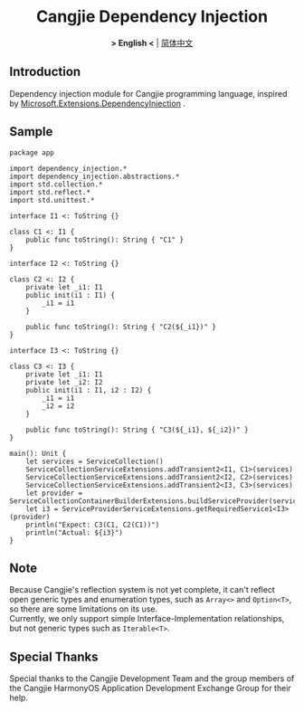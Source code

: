 <div align="center">

# Cangjie Dependency Injection

**&gt; English &lt;** | [简体中文](README_zh.md)  

</div>

## Introduction

Dependency injection module for Cangjie programming language, inspired by  [Microsoft.Extensions.DependencyInjection](https://github.com/dotnet/runtime/tree/main/src/libraries/Microsoft.Extensions.DependencyInjection) .  

## Sample

```cangjie
package app

import dependency_injection.*
import dependency_injection.abstractions.*
import std.collection.*
import std.reflect.*
import std.unittest.*

interface I1 <: ToString {}

class C1 <: I1 {
	public func toString(): String { "C1" }
}

interface I2 <: ToString {}

class C2 <: I2 {
	private let _i1: I1
	public init(i1 : I1) {
		_i1 = i1
	}
	
	public func toString(): String { "C2(${_i1})" }
}

interface I3 <: ToString {}

class C3 <: I3 {
	private let _i1: I1
	private let _i2: I2
	public init(i1 : I1, i2 : I2) {
		_i1 = i1
		_i2 = i2
	}
	
	public func toString(): String { "C3(${_i1}, ${_i2})" }
}

main(): Unit {
	let services = ServiceCollection()
	ServiceCollectionServiceExtensions.addTransient2<I1, C1>(services)
	ServiceCollectionServiceExtensions.addTransient2<I2, C2>(services)
	ServiceCollectionServiceExtensions.addTransient2<I3, C3>(services)
	let provider = ServiceCollectionContainerBuilderExtensions.buildServiceProvider(services)
	let i3 = ServiceProviderServiceExtensions.getRequiredService1<I3>(provider)
	println("Expect: C3(C1, C2(C1))")
	println("Actual: ${i3}")
}

```

## Note

Because Cangjie's reflection system is not yet complete, it can't reflect open generic types and enumeration types, such as `Array<>` and `Option<T>`, so there are some limitations on its use.  
Currently, we only support simple Interface-Implementation relationships, but not generic types such as `Iterable<T>`.  

## Special Thanks

Special thanks to the Cangjie Development Team and the group members of the Cangjie HarmonyOS Application Development Exchange Group for their help.
